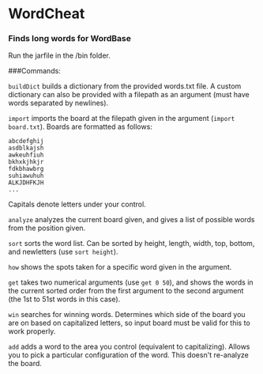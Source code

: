 # WordCheat
### Finds long words for WordBase

Run the jarfile in the /bin folder.

###Commands:

`buildDict` builds a dictionary from the provided words.txt file. A custom dictionary can also be provided with a filepath as an argument (must have words separated by newlines).

`import` imports the board at the filepath given in the argument (`import board.txt`). Boards are formatted as follows:
```
abcdefghij
asdblkajsh
awkeuhfiuh
bkhxkjhkjr
fdkbhawbrg
suhiawuhuh
ALKJDHFKJH
...
```
Capitals denote letters under your control.

`analyze` analyzes the current board given, and gives a list of possible words from the position given.

`sort` sorts the word list. Can be sorted by height, length, width, top, bottom, and newletters (use `sort height`).

`how` shows the spots taken for a specific word given in the argument.

`get` takes two numerical arguments (use `get 0 50`), and shows the words in the current sorted order from the first argument to the second argument (the 1st to 51st words in this case).

`win` searches for winning words. Determines which side of the board you are on based on capitalized letters, so input board must be valid for this to work properly.

`add` adds a word to the area you control (equivalent to capitalizing). Allows you to pick a particular configuration of the word. This doesn't re-analyze the board.
